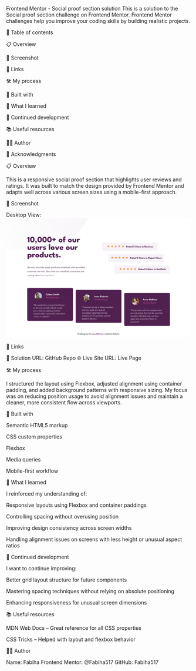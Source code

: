Frontend Mentor - Social proof section solution
This is a solution to the Social proof section challenge on Frontend Mentor. Frontend Mentor challenges help you improve your coding skills by building realistic projects.

📑 Table of contents

📋 Overview

📸 Screenshot

🔗 Links

🛠️ My process

🧱 Built with

🎯 What I learned

🔄 Continued development

📚 Useful resources

👩‍💻 Author

🙏 Acknowledgments

📋 Overview

This is a responsive social proof section that highlights user reviews and ratings. It was built to match the design provided by Frontend Mentor and adapts well across various screen sizes using a mobile-first approach.

📸 Screenshot

Desktop View:
![Desktop View](desktop.png)

🔗 Links

🔧 Solution URL: GitHub Repo
🌐 Live Site URL: Live Page

🛠️ My process

I structured the layout using Flexbox, adjusted alignment using container padding, and added background patterns with responsive sizing. My focus was on reducing position usage to avoid alignment issues and maintain a cleaner, more consistent flow across viewports.

🧱 Built with

Semantic HTML5 markup

CSS custom properties

Flexbox

Media queries

Mobile-first workflow

🎯 What I learned

I reinforced my understanding of:

Responsive layouts using Flexbox and container paddings

Controlling spacing without overusing position

Improving design consistency across screen widths

Handling alignment issues on screens with less height or unusual aspect ratios

🔄 Continued development

I want to continue improving:

Better grid layout structure for future components

Mastering spacing techniques without relying on absolute positioning

Enhancing responsiveness for unusual screen dimensions

📚 Useful resources

MDN Web Docs – Great reference for all CSS properties

CSS Tricks – Helped with layout and flexbox behavior


👩‍💻 Author

Name: Fabiha
Frontend Mentor: @Fabiha517
GitHub: Fabiha517







